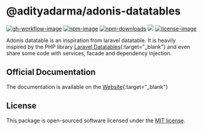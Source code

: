 # @adityadarma/adonis-datatables

[![gh-workflow-image]][gh-workflow-url] [![npm-image]][npm-url] [![npm-downloads]][npm-downloads] ![][typescript-image] [![license-image]][license-url]

Adonis datatable is an inspiration from laravel datatable. It is heavily inspired by the PHP library [Laravel Datatables](https://yajrabox.com/docs/laravel-datatables){:target="_blank"} and even share some code with services, facade and dependency injection.

## Official Documentation

The documentation is available on the [Website](https://adityadarma.github.io/adonis-datatables-docs){:target="_blank"}

## License

This package is open-sourced software licensed under the [MIT license](LICENSE.md).

[gh-workflow-image]: https://img.shields.io/github/actions/workflow/status/adityadarma/adonis-datatables/release.yml?style=for-the-badge
[gh-workflow-url]: https://github.com/adityadarma/adonis-datatables/actions/workflows/release.yml 'Github action'
[npm-image]: https://img.shields.io/npm/v/@adityadarma/adonis-datatables/latest.svg?style=for-the-badge&logo=npm
[npm-url]: https://www.npmjs.com/package/@adityadarma/adonis-datatables/v/latest 'npm'
[typescript-image]: https://img.shields.io/badge/Typescript-294E80.svg?style=for-the-badge&logo=typescript
[license-url]: LICENSE.md
[license-image]: https://img.shields.io/github/license/adityadarma/adonis-datatables?style=for-the-badge
[npm-downloads]: https://img.shields.io/npm/dm/@adityadarma/adonis-datatables.svg?style=for-the-badge
[count-downloads]: https://npmcharts.com/compare/@adityadarma/adonis-datatables?minimal=true
